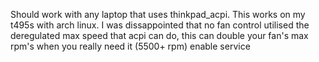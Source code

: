 Should work with any laptop that uses thinkpad_acpi.
This works on my t495s with arch linux.
I was dissappointed that no fan control utilised the deregulated max speed that acpi can do, this can double your fan's max rpm's when you really need it (5500+ rpm)
enable service
